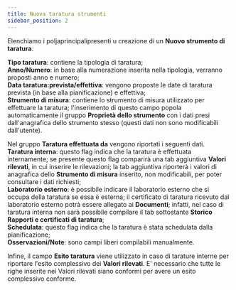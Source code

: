 ```yaml
---
title: Nuova taratura strumenti
sidebar_position: 2
---
```


Elenchiamo i poljaprincipalipresenti u creazione di un **Nuovo strumento di taratura**.      

**Tipo taratura**: contiene la tipologia di taratura;     
**Anno/Numero**: in base alla numerazione inserita nella tipologia, verranno proposti anno e numero;     
**Data taratura:prevista/effettiva**: vengono proposte le date di taratura prevista (in base alla pianificazione) e effettiva;     
**Strumento di misura**: contiene lo strumento di misura utilizzato per effettuare la taratura; l'inserimento di questo campo popola automaticamente il gruppo **Proprietà dello strumento** con i dati presi dall'anagrafica dello strumento stesso (questi dati non sono modificabili dall'utente).

Nel gruppo **Taratura effettuata da** vengono riportati i seguenti dati.     
**Taratura interna**: questo flag indica che la taratura è effettuata internamente; se presente questo flag comparirà una tab aggiuntiva **Valori rilevati**, in cui inserire le rilevazioni; la tab aggiuntiva riporterà i valori di anagrafica dello **Strumento di misura** inserito, non modificabili, per poter consultare i dati richiesti;          
**Laboratorio esterno**: è possibile indicare il laboratorio esterno che si occupa della taratura se essa è esterna; il certificato di taratura ricevuto dal laboratorio esterno potrà essere allegato ai **Documenti**; infatti, nel caso di taratura interna non sarà possibile compilare il tab sottostante **Storico Rapporti e certificati di taratura**;     
**Schedulata**: questo flag indica che la taratura è stata schedulata dalla pianificazione;     
**Osservazioni/Note**: sono campi liberi compilabili manualmente.

Infine, il campo **Esito taratura** viene utilizzato in caso di tarature interne per riportare l'esito complessivo dei **Valori rilevati**. E' necessario che tutte le righe inserite nei Valori rilevati siano conformi per avere un esito complessivo conforme.  
